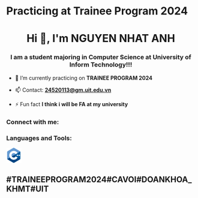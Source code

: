 # Practicing at Trainee Program 2024
<h1 align="center">Hi 👋, I'm NGUYEN NHAT ANH</h1>
<h3 align="center">I am a student majoring in Computer Science at University of Inform Technology!!!</h3>

- 🔭 I’m currently practicing on **TRAINEE PROGRAM 2024**

- 📫 Contact: **24520113@gm.uit.edu.vn**

- ⚡ Fun fact **I think i will be FA at my university**

<h3 align="left">Connect with me:</h3>
<p align="left">
</p>

<h3 align="left">Languages and Tools:</h3>
<p align="left"> <a href="https://www.w3schools.com/cpp/" target="_blank" rel="noreferrer"> <img src="https://raw.githubusercontent.com/devicons/devicon/master/icons/cplusplus/cplusplus-original.svg" alt="cplusplus" width="40" height="40"/> </a> </p>

## #TRAINEEPROGRAM2024#CAVOI#DOANKHOA_KHMT#UIT